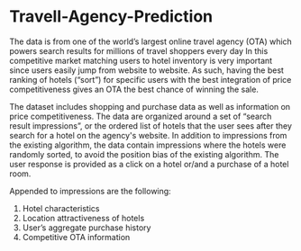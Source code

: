 # Travell-Agency-Prediction



The data is from one of the world’s largest online travel agency (OTA) which powers search results for millions of travel shoppers every day
In this competitive market matching users to hotel inventory is very important since users easily jump from website to website.
As such, having the best ranking of hotels (“sort”) for specific users with the best integration of price competitiveness gives an OTA the best chance of winning the sale.

The dataset includes shopping and purchase data as well as information on price competitiveness.
The data are organized around a set of “search result impressions”, or the ordered list of hotels that the user sees after they search for a hotel on the agency's website.
In addition to impressions from the existing algorithm, the data contain impressions where the hotels were randomly sorted, to avoid the position bias of the existing algorithm.
The user response is provided as a click on a hotel or/and a purchase of a hotel room.

Appended to impressions are the following:

1) Hotel characteristics
2) Location attractiveness of hotels
3) User’s aggregate purchase history
4) Competitive OTA information
